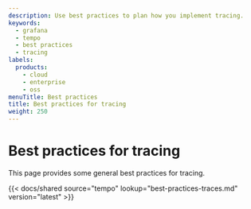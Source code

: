 ```yaml
---
description: Use best practices to plan how you implement tracing.
keywords:
  - grafana
  - tempo
  - best practices
  - tracing
labels:
  products:
    - cloud
    - enterprise
    - oss
menuTitle: Best practices
title: Best practices for tracing
weight: 250
---
```


# Best practices for tracing

This page provides some general best practices for tracing.

[//]: # 'Shared content for best practices for traces'
[//]: # 'This content is located in /tempo/docs/sources/shared/best-practices-traces.md'

{{< docs/shared source="tempo" lookup="best-practices-traces.md" version="latest" >}}
